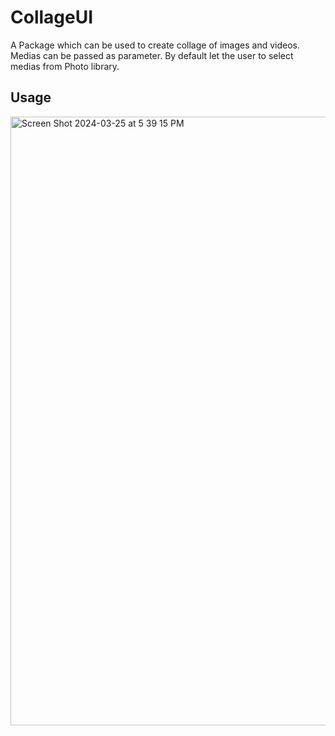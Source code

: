 # CollageUI

A Package which can be used to create collage of images and videos. Medias can be passed as parameter. By default let the user to select medias from Photo library.

## Usage

<img width="974" alt="Screen Shot 2024-03-25 at 5 39 15 PM" src="https://github.com/prakashojha/CollageUI/assets/8487111/fb2edfba-ab5a-40d8-a748-65cb08e50d67">



